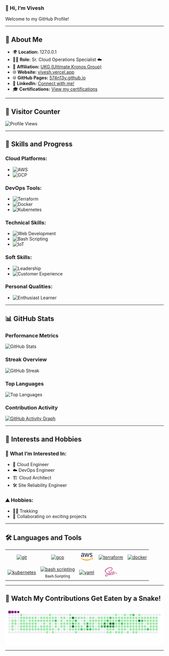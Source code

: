 
### 👋 Hi, I’m **Vivesh**  
Welcome to my GitHub Profile!  

---

## 🌟 **About Me**
- 🌍 **Location:** 127.0.0.1  
- 👨‍💻 **Role:** Sr. Cloud Operations Specialist ☁️  
- 💼 **Affiliation:** <a href="https://www.ukg.com/" target="_blank">UKG (Ultimate Kronos Group)</a>  
- 🌐 **Website:** <a href="https://vivesh.vercel.app/" target="_blank">vivesh.vercel.app</a>  
- 🌐 **GitHub Pages:** <a href="https://574n13y.github.io/" target="_blank">574n13y.github.io</a>  
- 💬 **LinkedIn:** <a href="https://in.linkedin.com/in/vivesh-tyagi-9085a9a9" target="_blank">Connect with me!</a>  
- 🎓 **Certifications:** <a href="https://www.credly.com/users/vivesh-tyagi" target="_blank">View my certifications</a>


---

## 🎯 **Visitor Counter**
![Profile Views](https://komarev.com/ghpvc/?username=574n13y&color=blueviolet)

---

## 🚀 **Skills and Progress**  

### **Cloud Platforms:**  
- ![AWS](https://img.shields.io/badge/AWS-70%25-brightgreen?logo=amazon-aws&logoColor=white)  
- ![GCP](https://img.shields.io/badge/GCP-70%25-brightgreen?logo=google-cloud&logoColor=white)  

### **DevOps Tools:**  
- ![Terraform](https://img.shields.io/badge/Terraform-70%25-brightgreen?logo=terraform&logoColor=white)  
- ![Docker](https://img.shields.io/badge/Docker-70%25-brightgreen?logo=docker&logoColor=white)  
- ![Kubernetes](https://img.shields.io/badge/Kubernetes-70%25-brightgreen?logo=kubernetes&logoColor=white)  

### **Technical Skills:**  
- ![Web Development](https://img.shields.io/badge/Web%20Development-70%25-brightgreen?logo=html5&logoColor=white)  
- ![Bash Scripting](https://img.shields.io/badge/Bash%20Scripting-60%25-yellowgreen?logo=gnu-bash&logoColor=white)  
- ![IoT](https://img.shields.io/badge/IoT-40%25-yellow?logo=internet-of-things&logoColor=white)  

### **Soft Skills:**  
- ![Leadership](https://img.shields.io/badge/Leadership-90%25-green?logo=handshake&logoColor=white)  
- ![Customer Experience](https://img.shields.io/badge/Customer%20Experience-100%25-blue?logo=smile&logoColor=white)  

### **Personal Qualities:**  
- ![Enthusiast Learner](https://img.shields.io/badge/Enthusiast%20Learner-100%25-blue?logo=open-book&logoColor=white)  

---

## 📊 **GitHub Stats**  

### **Performance Metrics**  
<!-- ![GitHub stats](https://github-readme-stats-alpha-blush-52.vercel.app/api?username=574n13y&count_private=true&show_icons=true&hide=issues,contribs,prs&show=prs_merged) -->
![GitHub Stats](https://github-readme-stats.vercel.app/api?username=574n13y&show_icons=true&theme=radical)  

### **Streak Overview**  
![GitHub Streak](https://github-readme-streak-stats.herokuapp.com/?user=574n13y&theme=radical)  

### **Top Languages**  
![Top Languages](https://github-readme-stats.vercel.app/api/top-langs/?username=574n13y&layout=compact&theme=radical)  

### **Contribution Activity**  
[![GitHub Activity Graph](https://github-readme-activity-graph.vercel.app/graph?username=574n13y&theme=radical)](https://github.com/ashutosh00710/github-readme-activity-graph)  

---

## 🌟 **Interests and Hobbies**  

### 👀 **What I’m Interested In:**  
- 🚀 Cloud Engineer  
- ☁️ DevOps Engineer  
- 🏗️ Cloud Architect  
- 🛠️ Site Reliability Engineer  

### ⛰️ **Hobbies:**  
- 🧗‍♂️ Trekking  
- 💞️ Collaborating on exciting projects  

---

## 🛠️ **Languages and Tools**

<table>
  <tr>
    <td align='center'><a href="https://git-scm.com/"><img src="https://www.vectorlogo.zone/logos/git-scm/git-scm-icon.svg" alt="git" width="40"/></a></td>
    <td align='center'><a href="https://cloud.google.com/"><img src="https://www.vectorlogo.zone/logos/google_cloud/google_cloud-ar21.svg" alt="gcp" width="80"/></a></td>
    <td align='center'><a href="https://aws.amazon.com/"><img src="https://raw.githubusercontent.com/devicons/devicon/master/icons/amazonwebservices/amazonwebservices-original-wordmark.svg" alt="aws" width="40"/></a></td>
    <td align='center'><a href="https://www.terraform.io/"><img src="https://www.vectorlogo.zone/logos/terraformio/terraformio-icon.svg" alt="terraform" width="40"/></a></td>
    <td align='center'><a href="https://www.docker.com/"><img src="https://www.vectorlogo.zone/logos/docker/docker-icon.svg" alt="docker" width="40"/></a></td>
  </tr>
  <tr>
    <td align='center'><a href="https://kubernetes.io/"><img src="https://www.vectorlogo.zone/logos/kubernetes/kubernetes-icon.svg" alt="kubernetes" width="40"/></a></td>
    <td align='center'><a href="https://www.gnu.org/software/bash/"><img src="https://www.vectorlogo.zone/logos/gnu_bash/gnu_bash-icon.svg" alt="bash scripting" width="40"/><br><sub>Bash Scripting</sub></a></td>
    <td align='center'><a href="https://yaml.org/"><img src="https://www.vectorlogo.zone/logos/yaml/yaml-icon.svg" alt="yaml" width="40"/></a></td>
    <td align='center'><a href="https://sass-lang.com/"><img src="https://raw.githubusercontent.com/devicons/devicon/master/icons/sass/sass-original.svg" alt="sass" width="40"/></a></td>
  </tr>
</table>

---

## 🐍 **Watch My Contributions Get Eaten by a Snake!**  
![Snake Gif](https://github.com/Mario263/sankeeatingcontribution/blob/output/github-contribution-grid-snake.gif)  

---

